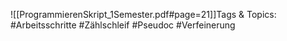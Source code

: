 
![[ProgrammierenSkript_1Semester.pdf#page=21]]Tags & Topics:
   #Arbeitsschritte
   #Zählschleif
   #Pseudoc
   #Verfeinerung